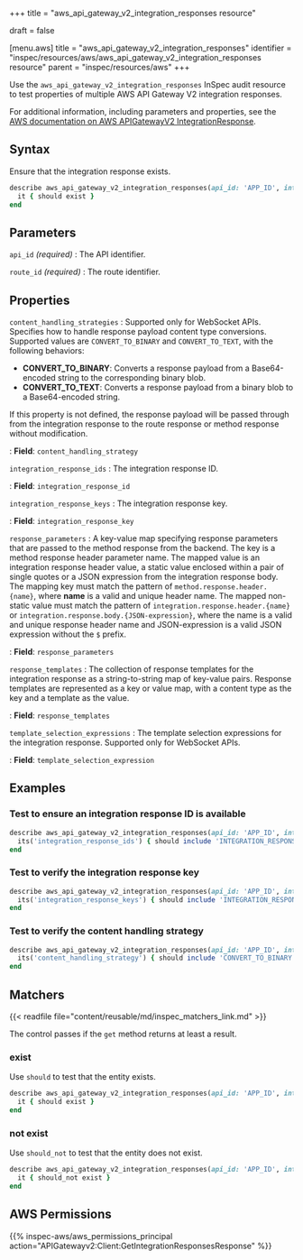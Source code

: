 +++
title = "aws_api_gateway_v2_integration_responses resource"

draft = false


[menu.aws]
title = "aws_api_gateway_v2_integration_responses"
identifier = "inspec/resources/aws/aws_api_gateway_v2_integration_responses resource"
parent = "inspec/resources/aws"
+++

Use the `aws_api_gateway_v2_integration_responses` InSpec audit resource to test properties of multiple AWS API Gateway V2 integration responses.

For additional information, including parameters and properties, see the [AWS documentation on AWS APIGatewayV2 IntegrationResponse](https://docs.aws.amazon.com/AWSCloudFormation/latest/UserGuide/aws-resource-apigatewayv2-integrationresponse.html).

## Syntax

Ensure that the integration response exists.

```ruby
describe aws_api_gateway_v2_integration_responses(api_id: 'APP_ID', integration_id: 'INTEGRATION_ID') do
  it { should exist }
end
```

## Parameters

`api_id` _(required)_
: The API identifier.

`route_id` _(required)_
: The route identifier.

## Properties

`content_handling_strategies`
: Supported only for WebSocket APIs. Specifies how to handle response payload content type conversions. Supported values are `CONVERT_TO_BINARY` and `CONVERT_TO_TEXT`, with the following behaviors:

- **CONVERT_TO_BINARY**: Converts a response payload from a Base64-encoded string to the corresponding binary blob.
- **CONVERT_TO_TEXT**: Converts a response payload from a binary blob to a Base64-encoded string.

If this property is not defined, the response payload will be passed through from the integration response to the route response or method response without modification.

: **Field**: `content_handling_strategy`

`integration_response_ids`
: The integration response ID.

: **Field**: `integration_response_id`

`integration_response_keys`
: The integration response key.

: **Field**: `integration_response_key`

`response_parameters`
: A key-value map specifying response parameters that are passed to the method response from the backend. The key is a method response header parameter name. The mapped value is an integration response header value, a static value enclosed within a pair of single quotes or a JSON expression from the integration response body. The mapping key must match the pattern of `method.response.header.{name}`, where **name** is a valid and unique header name. The mapped non-static value must match the pattern of `integration.response.header.{name}` or `integration.response.body.{JSON-expression}`, where the name is a valid and unique response header name and JSON-expression is a valid JSON expression without the `$` prefix.

: **Field**: `response_parameters`

`response_templates`
: The collection of response templates for the integration response as a string-to-string map of key-value pairs. Response templates are represented as a key or value map, with a content type as the key and a template as the value.

: **Field**: `response_templates`

`template_selection_expressions`
: The template selection expressions for the integration response. Supported only for WebSocket APIs.

: **Field**: `template_selection_expression`

## Examples

### Test to ensure an integration response ID is available

```ruby
describe aws_api_gateway_v2_integration_responses(api_id: 'APP_ID', integration_id: 'INTEGRATION_ID') do
  its('integration_response_ids') { should include 'INTEGRATION_RESPONSE_ID' }
end
```

### Test to verify the integration response key

```ruby
describe aws_api_gateway_v2_integration_responses(api_id: 'APP_ID', integration_id: 'INTEGRATION_ID') do
  its('integration_response_keys') { should include 'INTEGRATION_RESPONSE_KEY' }
end
```

### Test to verify the content handling strategy

```ruby
describe aws_api_gateway_v2_integration_responses(api_id: 'APP_ID', integration_id: 'INTEGRATION_ID') do
  its('content_handling_strategy') { should include 'CONVERT_TO_BINARY' }
end
```

## Matchers

{{< readfile file="content/reusable/md/inspec_matchers_link.md" >}}

The control passes if the `get` method returns at least a result.

### exist

Use `should` to test that the entity exists.

```ruby
describe aws_api_gateway_v2_integration_responses(api_id: 'APP_ID', integration_id: 'INTEGRATION_ID') do
  it { should exist }
end
```

### not exist

Use `should_not` to test that the entity does not exist.

```ruby
describe aws_api_gateway_v2_integration_responses(api_id: 'APP_ID', integration_id: 'INTEGRATION_ID') do
  it { should_not exist }
end
```

## AWS Permissions

{{% inspec-aws/aws_permissions_principal action="APIGatewayv2:Client:GetIntegrationResponsesResponse" %}}
